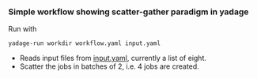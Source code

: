 ### Simple workflow showing scatter-gather paradigm in yadage

Run with 

```console
yadage-run workdir workflow.yaml input.yaml
```

* Reads input files from [input.yaml](input.yaml), currently a list of eight.
* Scatter the jobs in batches of 2, i.e. 4 jobs are created.
